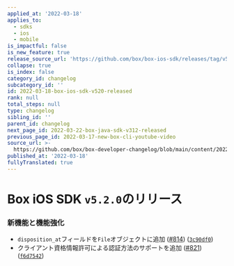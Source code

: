 ```yaml
---
applied_at: '2022-03-18'
applies_to:
  - sdks
  - ios
  - mobile
is_impactful: false
is_new_feature: true
release_source_url: 'https://github.com/box/box-ios-sdk/releases/tag/v5.2.0'
collapse: true
is_index: false
category_id: changelog
subcategory_id: ''
id: 2022-03-18-box-ios-sdk-v520-released
rank: null
total_steps: null
type: changelog
sibling_id: ''
parent_id: changelog
next_page_id: 2022-03-22-box-java-sdk-v312-released
previous_page_id: 2022-03-17-new-box-cli-youtube-video
source_url: >-
  https://github.com/box/box-developer-changelog/blob/main/content/2022/03-18-box-ios-sdk-v520-released.md
published_at: '2022-03-18'
fullyTranslated: true
---
```

# Box iOS SDK `v5.2.0`のリリース

### 新機能と機能強化

* `disposition_at`フィールドを`File`オブジェクトに追加 ([#814][1]) ([`3c90df0`][2])
* クライアント資格情報許可による認証方法のサポートを追加 ([#821][3]) ([`f6d7542`][4])

[1]: https://github.com/box/box-ios-sdk/issues/814

[2]: https://github.com/box/box-ios-sdk/commit/3c90df038b9f490a9d38af85404fa1d6ddcd5d0d

[3]: https://github.com/box/box-ios-sdk/issues/821

[4]: https://github.com/box/box-ios-sdk/commit/f6d75424e8c0d91517e3ffb8df67f77ad3f2374b
